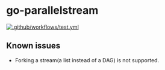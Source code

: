 # go-parallelstream

[![.github/workflows/test.yml](https://github.com/tjhu/go-parallelstream/actions/workflows/test.yml/badge.svg)](https://github.com/tjhu/go-parallelstream/actions/workflows/test.yml)


## Known issues

* Forking a stream(a list instead of a DAG) is not supported.
